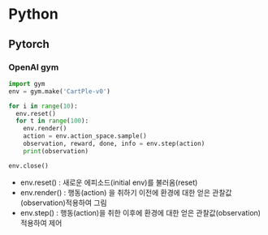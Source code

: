 # Python
## Pytorch
### OpenAI gym
```python
import gym
env = gym.make('CartPle-v0')

for i in range(10):
  env.reset()
  for t in range(100):
    env.render()
    action = env.action_space.sample()
    observation, reward, done, info = env.step(action)
    print(observation)

env.close()
```
- env.reset() : 새로운 에피소드(initial env)를 불러옴(reset)
- env.render() : 행동(action) 을 취하기 이전에 환경에 대한 얻은 관찰값(observation)적용하여 그림
- env.step() : 행동(action)을 취한 이후에 환경에 대한 얻은 관찰값(observation)적용하여 제어
